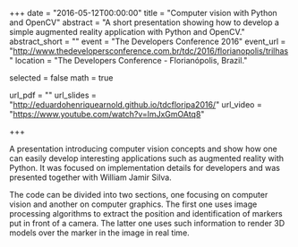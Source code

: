 +++
date = "2016-05-12T00:00:00"
title = "Computer vision with Python and OpenCV"
abstract = "A short presentation showing how to develop a simple augmented reality application with Python and OpenCV."
abstract_short = ""
event = "The Developers Conference 2016"
event_url = "http://www.thedevelopersconference.com.br/tdc/2016/florianopolis/trilhas"
location = "The Developers Conference - Florianópolis, Brazil."

selected = false
math = true

url_pdf = ""
url_slides = "http://eduardohenriquearnold.github.io/tdcfloripa2016/"
url_video = "https://www.youtube.com/watch?v=lmJxGmOAtq8"

+++

A presentation introducing computer vision concepts and show how one can easily develop interesting applications such as augmented reality with Python. It was focused on implementation details for developers and was presented together with William Jamir Silva.

The code can be divided into two sections, one focusing on computer vision and another on computer graphics. The first one uses image processing algorithms to extract the position and identification of markers put in front of a camera. The latter one uses such information to render 3D models over the marker in the image in real time.
